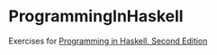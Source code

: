 # ProgrammingInHaskell

Exercises for [Programming in Haskell, Second Edition](http://www.cs.nott.ac.uk/~pszgmh/pih.html)
